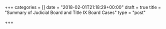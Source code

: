 +++
categories = []
date = "2018-02-01T21:18:29+00:00"
draft = true
title = "Summary of Judicial Board and Title IX Board Cases"
type = "post"

+++

